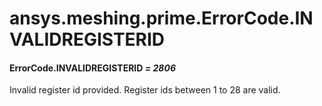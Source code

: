 <a id="ansys-meshing-prime-errorcode-invalidregisterid"></a>

# ansys.meshing.prime.ErrorCode.INVALIDREGISTERID

<a id="ansys.meshing.prime.ErrorCode.INVALIDREGISTERID"></a>

#### ErrorCode.INVALIDREGISTERID *= 2806*

Invalid register id provided. Register ids between 1 to 28 are valid.

<!-- !! processed by numpydoc !! -->
